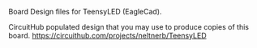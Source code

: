 Board Design files for TeensyLED (EagleCad).

CircuitHub populated design that you may use to produce copies of this board.
https://circuithub.com/projects/neltnerb/TeensyLED
